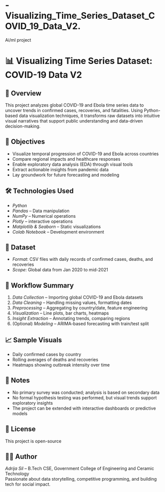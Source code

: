 # -Visualizing_Time_Series_Dataset_COVID_19_Data_V2.
Ai/ml project
# 📊 Visualizing Time Series Dataset: COVID-19 Data V2

## 🧠 Overview
This project analyzes global COVID-19 and Ebola time series data to uncover trends in confirmed cases, recoveries, and fatalities. Using Python-based data visualization techniques, it transforms raw datasets into intuitive visual narratives that support public understanding and data-driven decision-making.

## 🎯 Objectives
- Visualize temporal progression of COVID-19 and Ebola across countries
- Compare regional impacts and healthcare responses
- Enable exploratory data analysis (EDA) through visual tools
- Extract actionable insights from pandemic data
- Lay groundwork for future forecasting and modeling

## 🛠️ Technologies Used
- *Python*  
- *Pandas* – Data manipulation  
- *NumPy* – Numerical operations
- *Plotly* – interactive operations 
- *Matplotlib & Seaborn* – Static visualizations  
- *Colab Notebook* – Development environment  

## 📂 Dataset 
- *Format*: CSV files with daily records of confirmed cases, deaths, and recoveries  
- *Scope*: Global data from Jan 2020 to mid-2021  

## 🔄 Workflow Summary
1. *Data Collection* – Importing global COVID-19 and Ebola datasets  
2. *Data Cleaning* – Handling missing values, formatting dates  
3. *Preprocessing* – Aggregating by country/date, feature engineering  
4. *Visualization* – Line plots, bar charts, heatmaps  
5. *Insight Extraction* – Annotating trends, comparing regions  
6. (Optional) *Modeling* – ARIMA-based forecasting with train/test split  

## 📈 Sample Visuals
- Daily confirmed cases by country  
- Rolling averages of deaths and recoveries  
- Heatmaps showing outbreak intensity over time  

## 📌 Notes
- No primary survey was conducted; analysis is based on secondary data  
- No formal hypothesis testing was performed, but visual trends support exploratory insights  
- The project can be extended with interactive dashboards or predictive models  

## 🧾 License
This project is open-source 

## 🙋‍♀️ Author
*Adrija Sil* – B.Tech CSE, Government College of Engineering and Ceramic Technology  
Passionate about data storytelling, competitive programming, and building tech for social impact.
